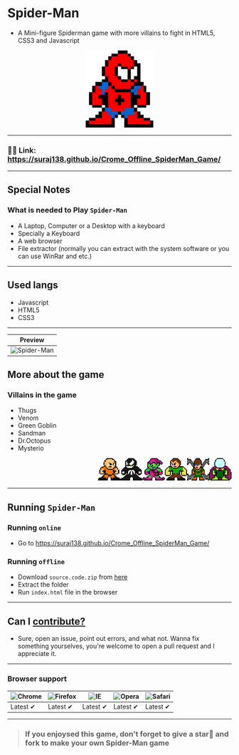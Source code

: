 # Spider-Man
- A Mini-figure Spiderman game with more villains to fight in HTML5, CSS3 and Javascript
<p align="center">
  <img src="/images/standing.png" height="30%" width="30%">
</p>

---
### 🔗🔗 Link: https://suraj138.github.io/Crome_Offline_SpiderMan_Game/
---
## Special Notes
### What is needed to Play `Spider-Man`
- A Laptop, Computer or a Desktop with a keyboard
- Specially a Keyboard
- A web browser
- File extractor (normally you can extract with the system software or you can use WinRar and etc.)
---
## Used langs
- Javascript
- HTML5
- CSS3
---

|Preview|
|-|
|![Spider-Man](https://user-images.githubusercontent.com/91379432/155486365-0e2b515d-d90d-4846-aecf-f41b6e307429.png)|

## More about the game
### Villains in the game
- Thugs
- Venom
- Green Goblin
- Sandman
- Dr.Octopus
- Mysterio

<p align="right">
  <img src="/images/thug.png" height="50" width="50"><img src="/images/venom-original.png" height="50" width="50"><img src="/images/goblin.png" height="50" width="50"><img src="/images/sandman.png" height="50" width="50"><img src="/images/doctor-octopus.png" height="50" width="50"><img src="/images/mysterio.png" height="50" width="50"></p>

-----------
## Running `Spider-Man`
### Running `online`
- Go to https://suraj138.github.io/Crome_Offline_SpiderMan_Game/
### Running `offline`
- Download `source.code.zip` from [here](https://github.com/Suraj138/Crome_Offline_SpiderMan_Game)
- Extract the folder
- Run `index.html` file in the browser
---
## Can I [contribute?](https://github.com/Suraj138/Crome_Offline_SpiderMan_Game/blob/master/CONTRIBUTING.md)
- Sure, open an issue, point out errors, and what not. Wanna fix something yourselves, you're welcome to open a pull request and I appreciate it.
---
### Browser support
![Chrome](https://raw.githubusercontent.com/alrra/browser-logos/master/src/chrome/chrome_48x48.png) | ![Firefox](https://raw.githubusercontent.com/alrra/browser-logos/master/src/firefox/firefox_48x48.png) | ![IE](https://raw.githubusercontent.com/alrra/browser-logos/master/src/edge/edge_48x48.png) | ![Opera](https://raw.githubusercontent.com/alrra/browser-logos/master/src/opera/opera_48x48.png) | ![Safari](https://raw.githubusercontent.com/alrra/browser-logos/master/src/safari/safari_48x48.png)
--- | --- | --- | --- | --- |
Latest ✔ | Latest ✔ | Latest ✔ | Latest ✔ | Latest ✔ |
---
> ### If you enjoysed this game, don't forget to give a star🌟 and fork to make your own Spider-Man game
